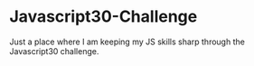 # Javascript30-Challenge
Just a place where I am keeping my JS skills sharp through the Javascript30 challenge.
